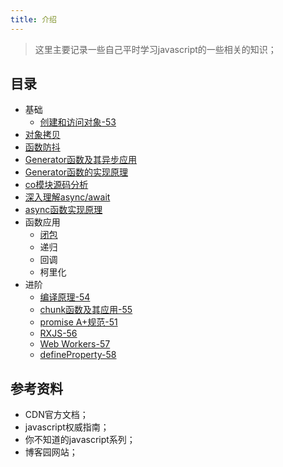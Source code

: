 ```yaml
---
title: 介绍
---
```


> 这里主要记录一些自己平时学习javascript的一些相关的知识；

## 目录

- 基础
  - [创建和访问对象-53](./javascript-note-53.md)
- [对象拷贝](./javascript-note-02.md)
- [函数防抖](./javascript-note-03.md)
- [Generator函数及其异步应用](./javascript-note-46.md)
- [Generator函数的实现原理](./javascript-note-47.md)
- [co模块源码分析](./javascript-note-48.md)
- [深入理解async/await](./javascript-note-49.md)
- [async函数实现原理](./javascript-note-50.md)
- 函数应用
  - [闭包](./javascript-note-35.md)
  - 递归
  - 回调
  - 柯里化
- 进阶
  - [编译原理-54](./javascript-note-54.md)
  - [chunk函数及其应用-55](./javascript-note-55.md)
  - [promise A+规范-51](./javascript-note-51.md)
  - [RXJS-56](./javascript-note-56.md)
  - [Web Workers-57](./javascript-note-57.md)
  - [defineProperty-58](./defineProperty-58.md)

## 参考资料

- CDN官方文档；
- javascript权威指南；
- 你不知道的javascript系列；
- 博客园网站；
